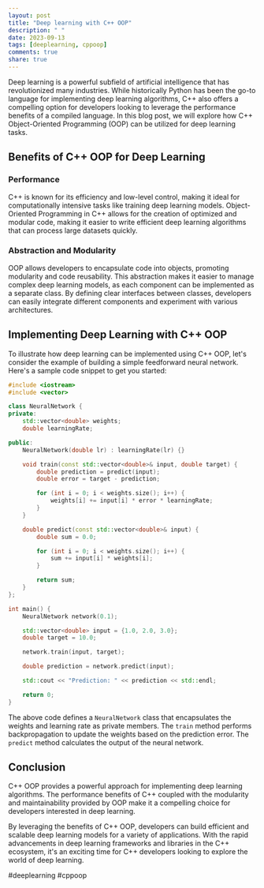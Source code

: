 ```yaml
---
layout: post
title: "Deep learning with C++ OOP"
description: " "
date: 2023-09-13
tags: [deeplearning, cppoop]
comments: true
share: true
---
```


Deep learning is a powerful subfield of artificial intelligence that has revolutionized many industries. While historically Python has been the go-to language for implementing deep learning algorithms, C++ also offers a compelling option for developers looking to leverage the performance benefits of a compiled language. In this blog post, we will explore how C++ Object-Oriented Programming (OOP) can be utilized for deep learning tasks.

## Benefits of C++ OOP for Deep Learning

### Performance
C++ is known for its efficiency and low-level control, making it ideal for computationally intensive tasks like training deep learning models. Object-Oriented Programming in C++ allows for the creation of optimized and modular code, making it easier to write efficient deep learning algorithms that can process large datasets quickly.

### Abstraction and Modularity
OOP allows developers to encapsulate code into objects, promoting modularity and code reusability. This abstraction makes it easier to manage complex deep learning models, as each component can be implemented as a separate class. By defining clear interfaces between classes, developers can easily integrate different components and experiment with various architectures.

## Implementing Deep Learning with C++ OOP

To illustrate how deep learning can be implemented using C++ OOP, let's consider the example of building a simple feedforward neural network. Here's a sample code snippet to get you started:

```cpp
#include <iostream>
#include <vector>

class NeuralNetwork {
private:
    std::vector<double> weights;
    double learningRate;

public:
    NeuralNetwork(double lr) : learningRate(lr) {}

    void train(const std::vector<double>& input, double target) {
        double prediction = predict(input);
        double error = target - prediction;

        for (int i = 0; i < weights.size(); i++) {
            weights[i] += input[i] * error * learningRate;
        }
    }

    double predict(const std::vector<double>& input) {
        double sum = 0.0;

        for (int i = 0; i < weights.size(); i++) {
            sum += input[i] * weights[i];
        }

        return sum;
    }
};

int main() {
    NeuralNetwork network(0.1);

    std::vector<double> input = {1.0, 2.0, 3.0};
    double target = 10.0;

    network.train(input, target);

    double prediction = network.predict(input);

    std::cout << "Prediction: " << prediction << std::endl;

    return 0;
}
```
The above code defines a `NeuralNetwork` class that encapsulates the weights and learning rate as private members. The `train` method performs backpropagation to update the weights based on the prediction error. The `predict` method calculates the output of the neural network.

## Conclusion

C++ OOP provides a powerful approach for implementing deep learning algorithms. The performance benefits of C++ coupled with the modularity and maintainability provided by OOP make it a compelling choice for developers interested in deep learning.

By leveraging the benefits of C++ OOP, developers can build efficient and scalable deep learning models for a variety of applications. With the rapid advancements in deep learning frameworks and libraries in the C++ ecosystem, it's an exciting time for C++ developers looking to explore the world of deep learning.

#deeplearning #cppoop